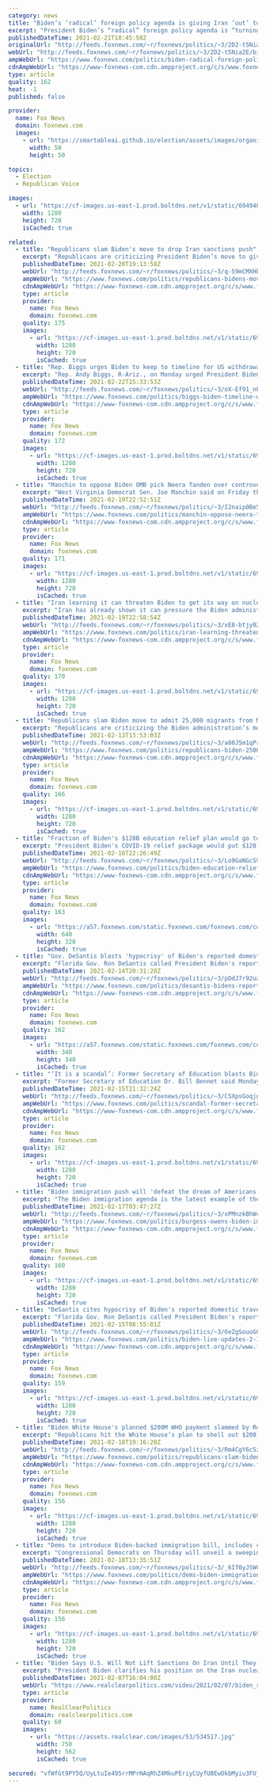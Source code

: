 ```yaml
---
category: news
title: "Biden’s ‘radical’ foreign policy agenda is giving Iran ‘out’ to become nuclear state: Rep. Turner"
excerpt: "President Biden’s “radical” foreign policy agenda is “turning upside down our Middle East policy” and giving Iran an “out” to become a nuclear state with a return to the Obama-era nuclear deal, U.S. Rep. Mike Turner said Sunday."
publishedDateTime: 2021-02-21T18:45:58Z
originalUrl: "http://feeds.foxnews.com/~r/foxnews/politics/~3/2D2-t5Nia2E/biden-radical-foreign-policy-agenda-iran-nuclear-state-rep-mike-turner-ohio"
webUrl: "http://feeds.foxnews.com/~r/foxnews/politics/~3/2D2-t5Nia2E/biden-radical-foreign-policy-agenda-iran-nuclear-state-rep-mike-turner-ohio"
ampWebUrl: "https://www.foxnews.com/politics/biden-radical-foreign-policy-agenda-iran-nuclear-state-rep-mike-turner-ohio.amp"
cdnAmpWebUrl: "https://www-foxnews-com.cdn.ampproject.org/c/s/www.foxnews.com/politics/biden-radical-foreign-policy-agenda-iran-nuclear-state-rep-mike-turner-ohio.amp"
type: article
quality: 162
heat: -1
published: false

provider:
  name: Fox News
  domain: foxnews.com
  images:
    - url: "https://smartableai.github.io/election/assets/images/organizations/foxnews.com-50x50.jpg"
      width: 50
      height: 50

topics:
  - Election
  - Republican Voice

images:
  - url: "https://cf-images.us-east-1.prod.boltdns.net/v1/static/694940094001/bcf30f46-0d20-4907-bc2d-97a69507940d/f0574146-5067-42b4-83af-44e2585d3c49/1280x720/match/image.jpg"
    width: 1280
    height: 720
    isCached: true

related:
  - title: "Republicans slam Biden's move to drop Iran sanctions push"
    excerpt: "Republicans are criticizing President Biden’s move to give up on a Trump-era push to reimpose United Nations sanctions on Iran, as the administration takes a warmer tone toward Tehran."
    publishedDateTime: 2021-02-20T19:13:58Z
    webUrl: "http://feeds.foxnews.com/~r/foxnews/politics/~3/q-59mCMXHkM/republicans-bidens-move-iran-sanctions-push"
    ampWebUrl: "https://www.foxnews.com/politics/republicans-bidens-move-iran-sanctions-push.amp"
    cdnAmpWebUrl: "https://www-foxnews-com.cdn.ampproject.org/c/s/www.foxnews.com/politics/republicans-bidens-move-iran-sanctions-push.amp"
    type: article
    provider:
      name: Fox News
      domain: foxnews.com
    quality: 175
    images:
      - url: "https://cf-images.us-east-1.prod.boltdns.net/v1/static/694940094001/73890ca3-5697-4aa9-af7c-57fc0b3d00aa/99dc6f9c-1665-4bbb-9566-91c08c604cd7/1280x720/match/image.jpg"
        width: 1280
        height: 720
        isCached: true
  - title: "Rep. Biggs urges Biden to keep to timeline for US withdrawal from Afghanistan"
    excerpt: "Rep. Andy Biggs, R-Ariz., on Monday urged President Biden to keep to the current timeline for withdrawal from Afghanistan, warning that any delay could lead to a \"slippery slope.\""
    publishedDateTime: 2021-02-22T15:33:53Z
    webUrl: "http://feeds.foxnews.com/~r/foxnews/politics/~3/oX-Ef91_nPs/biggs-biden-timeline-withdrawal-afghanistan"
    ampWebUrl: "https://www.foxnews.com/politics/biggs-biden-timeline-withdrawal-afghanistan.amp"
    cdnAmpWebUrl: "https://www-foxnews-com.cdn.ampproject.org/c/s/www.foxnews.com/politics/biggs-biden-timeline-withdrawal-afghanistan.amp"
    type: article
    provider:
      name: Fox News
      domain: foxnews.com
    quality: 172
    images:
      - url: "https://cf-images.us-east-1.prod.boltdns.net/v1/static/694940094001/1a7b903e-cc4e-4409-881b-9423960d9b52/94fa5bc2-c641-45fa-bead-1029cfadffec/1280x720/match/image.jpg"
        width: 1280
        height: 720
        isCached: true
  - title: "Manchin to oppose Biden OMB pick Neera Tanden over controversial Twitter posts"
    excerpt: "West Virginia Democrat Sen. Joe Manchin said on Friday that he would oppose President Biden’s nominee to lead the Office of Management and Budget over her Twitter history."
    publishedDateTime: 2021-02-19T22:52:51Z
    webUrl: "http://feeds.foxnews.com/~r/foxnews/politics/~3/I2naip0Be5E/manchin-oppose-neera-tanden"
    ampWebUrl: "https://www.foxnews.com/politics/manchin-oppose-neera-tanden.amp"
    cdnAmpWebUrl: "https://www-foxnews-com.cdn.ampproject.org/c/s/www.foxnews.com/politics/manchin-oppose-neera-tanden.amp"
    type: article
    provider:
      name: Fox News
      domain: foxnews.com
    quality: 171
    images:
      - url: "https://cf-images.us-east-1.prod.boltdns.net/v1/static/694940094001/d5e4207d-6c8d-49c6-908c-4cc998501216/cc487d03-bd7f-493d-b774-4c8a14a98aa7/1280x720/match/image.jpg"
        width: 1280
        height: 720
        isCached: true
  - title: "Iran learning it can threaten Biden to get its way on nuclear talks: Ric Grenell"
    excerpt: "Iran has already shown it can pressure the Biden administration into granting concessions related to its nuclear weapons program, former Acting Director of National Intelligence Richard Grenell told \"Your World\" Friday."
    publishedDateTime: 2021-02-19T22:58:54Z
    webUrl: "http://feeds.foxnews.com/~r/foxnews/politics/~3/xE8-btjy02c/iran-learning-threaten-biden-way-nuclear-talks-grenell"
    ampWebUrl: "https://www.foxnews.com/politics/iran-learning-threaten-biden-way-nuclear-talks-grenell.amp"
    cdnAmpWebUrl: "https://www-foxnews-com.cdn.ampproject.org/c/s/www.foxnews.com/politics/iran-learning-threaten-biden-way-nuclear-talks-grenell.amp"
    type: article
    provider:
      name: Fox News
      domain: foxnews.com
    quality: 170
    images:
      - url: "https://cf-images.us-east-1.prod.boltdns.net/v1/static/694940094001/dd154628-c42a-42cb-829c-9a04557dc5a5/869775b1-e778-487c-a2ef-b385b0432f76/1280x720/match/image.jpg"
        width: 1280
        height: 720
        isCached: true
  - title: "Republicans slam Biden move to admit 25,000 migrants from Mexico amid border surge fears"
    excerpt: "Republicans are criticizing the Biden administration’s move to begin admitting 25,000 migrants held in Mexico as part of a Trump-era policy that was a key plank in the former administration’s efforts to end \"catch-and-release.\""
    publishedDateTime: 2021-02-13T13:53:03Z
    webUrl: "http://feeds.foxnews.com/~r/foxnews/politics/~3/a80J5m1qPr4/republicans-biden-25000-migrants-mexico-border-surge-fears"
    ampWebUrl: "https://www.foxnews.com/politics/republicans-biden-25000-migrants-mexico-border-surge-fears.amp"
    cdnAmpWebUrl: "https://www-foxnews-com.cdn.ampproject.org/c/s/www.foxnews.com/politics/republicans-biden-25000-migrants-mexico-border-surge-fears.amp"
    type: article
    provider:
      name: Fox News
      domain: foxnews.com
    quality: 166
    images:
      - url: "https://cf-images.us-east-1.prod.boltdns.net/v1/static/694940094001/e02b244a-f175-4a58-b166-b6d817ade852/a6f6e95d-56dd-42b2-a08b-b2fd48234bbc/1280x720/match/image.jpg"
        width: 1280
        height: 720
        isCached: true
  - title: "Fraction of Biden's $128B education relief plan would go toward schools in 2021, CBO estimates"
    excerpt: "President Biden's COVID-19 relief package would put $128 billion toward helping K-12 public schools deal with the coronavirus pandemic, but the nonpartisan Congressional Budget Office estimates that just $6 billion would flow to schools in 2021."
    publishedDateTime: 2021-02-16T22:26:49Z
    webUrl: "http://feeds.foxnews.com/~r/foxnews/politics/~3/Lo9GaNGcS94/biden-education-relief-2021-cbo-cost-estimate"
    ampWebUrl: "https://www.foxnews.com/politics/biden-education-relief-2021-cbo-cost-estimate.amp"
    cdnAmpWebUrl: "https://www-foxnews-com.cdn.ampproject.org/c/s/www.foxnews.com/politics/biden-education-relief-2021-cbo-cost-estimate.amp"
    type: article
    provider:
      name: Fox News
      domain: foxnews.com
    quality: 163
    images:
      - url: "https://a57.foxnews.com/static.foxnews.com/foxnews.com/content/uploads/2020/11/640/320/GettyImages-1229643858.jpg?ve=1&tl=1"
        width: 640
        height: 320
        isCached: true
  - title: "Gov. DeSantis blasts 'hypocrisy' of Biden's reported domestic travel bans amid immigration orders"
    excerpt: "Florida Gov. Ron DeSantis called President Biden's reported consideration for domestic travel bans during the coronavirus pandemic amid his immigration executive orders “a huge contradiction.”"
    publishedDateTime: 2021-02-14T20:31:28Z
    webUrl: "http://feeds.foxnews.com/~r/foxnews/politics/~3/pDdJ7r92uaM/desantis-bidens-reported-consideration-for-domestic-travel-bans-amid-immigration-orders-hypocritical"
    ampWebUrl: "https://www.foxnews.com/politics/desantis-bidens-reported-consideration-for-domestic-travel-bans-amid-immigration-orders-hypocritical.amp"
    cdnAmpWebUrl: "https://www-foxnews-com.cdn.ampproject.org/c/s/www.foxnews.com/politics/desantis-bidens-reported-consideration-for-domestic-travel-bans-amid-immigration-orders-hypocritical.amp"
    type: article
    provider:
      name: Fox News
      domain: foxnews.com
    quality: 162
    images:
      - url: "https://a57.foxnews.com/static.foxnews.com/foxnews.com/content/uploads/2020/10/340/340/Talia-Kaplan.jpg?ve=1&tl=1"
        width: 340
        height: 340
        isCached: true
  - title: "‘It is a scandal’: Former Secretary of Education blasts Biden administration over school closures"
    excerpt: "Former Secretary of Education Dr. Bill Bennet said Monday \"it is a scandal\" for many major public schools in the U.S. to continue to be shut down under President Joe Biden’s administration."
    publishedDateTime: 2021-02-15T21:32:24Z
    webUrl: "http://feeds.foxnews.com/~r/foxnews/politics/~3/CSXpsGoqjgc/scandal-former-secretary-education-biden-administration-school-reopening-covid-remote-learning"
    ampWebUrl: "https://www.foxnews.com/politics/scandal-former-secretary-education-biden-administration-school-reopening-covid-remote-learning.amp"
    cdnAmpWebUrl: "https://www-foxnews-com.cdn.ampproject.org/c/s/www.foxnews.com/politics/scandal-former-secretary-education-biden-administration-school-reopening-covid-remote-learning.amp"
    type: article
    provider:
      name: Fox News
      domain: foxnews.com
    quality: 162
    images:
      - url: "https://cf-images.us-east-1.prod.boltdns.net/v1/static/694940094001/2d188969-ee03-4425-9b0f-38e2311976a3/879e3e97-56d8-4f7e-8ad7-534d8e030d84/1280x720/match/image.jpg"
        width: 1280
        height: 720
        isCached: true
  - title: "Biden immigration push will 'defeat the dream of Americans to live the American dream': Burgess Owens"
    excerpt: "The Biden immigration agenda is the latest example of the left pushing policies that harm Black Americans while posing as their allies, Rep. Burgess Owens told \"Tucker Carlson Tonight\" Tuesday."
    publishedDateTime: 2021-02-17T03:47:27Z
    webUrl: "http://feeds.foxnews.com/~r/foxnews/politics/~3/xPMnzkBhWcU/burgess-owens-biden-immigration-push-defeat-middle-class-american-dream"
    ampWebUrl: "https://www.foxnews.com/politics/burgess-owens-biden-immigration-push-defeat-middle-class-american-dream.amp"
    cdnAmpWebUrl: "https://www-foxnews-com.cdn.ampproject.org/c/s/www.foxnews.com/politics/burgess-owens-biden-immigration-push-defeat-middle-class-american-dream.amp"
    type: article
    provider:
      name: Fox News
      domain: foxnews.com
    quality: 160
    images:
      - url: "https://cf-images.us-east-1.prod.boltdns.net/v1/static/694940094001/3c304f65-5ab7-4479-956c-7e98494b3a80/f388db24-0b09-46dd-9026-61c04741124e/1280x720/match/image.jpg"
        width: 1280
        height: 720
        isCached: true
  - title: "DeSantis cites hypocrisy of Biden's reported domestic travel bans amid immigration orders: LIVE UPDATES"
    excerpt: "Florida Gov. Ron DeSantis called President Biden's reported consideration of domestic travel bans during the coronavirus pandemic amid signing immigration executive orders \"a huge contradiction.\""
    publishedDateTime: 2021-02-15T08:55:01Z
    webUrl: "http://feeds.foxnews.com/~r/foxnews/politics/~3/6eZgSouoGCk/biden-live-updates-2-15-2021"
    ampWebUrl: "https://www.foxnews.com/politics/biden-live-updates-2-15-2021.amp"
    cdnAmpWebUrl: "https://www-foxnews-com.cdn.ampproject.org/c/s/www.foxnews.com/politics/biden-live-updates-2-15-2021.amp"
    type: article
    provider:
      name: Fox News
      domain: foxnews.com
    quality: 159
    images:
      - url: "https://cf-images.us-east-1.prod.boltdns.net/v1/static/694940094001/acf50ad6-1b0a-4fb3-a73b-98e36eaf1c0f/ed36a3fd-1c83-4e36-b28d-2c34f7cd93a1/1280x720/match/image.jpg"
        width: 1280
        height: 720
        isCached: true
  - title: "Biden White House's planned $200M WHO payment slammed by Republicans: 'Their credibility has been tarnished'"
    excerpt: "Republicans hit the White House’s plan to shell out $200 million to the World Health Organization (WHO) by the end of the month, arguing the organization should first take steps to commit to greater transparency.  "
    publishedDateTime: 2021-02-18T19:16:20Z
    webUrl: "http://feeds.foxnews.com/~r/foxnews/politics/~3/Rm4CgY6c5zQ/republicans-slam-biden-white-house-who-payment"
    ampWebUrl: "https://www.foxnews.com/politics/republicans-slam-biden-white-house-who-payment.amp"
    cdnAmpWebUrl: "https://www-foxnews-com.cdn.ampproject.org/c/s/www.foxnews.com/politics/republicans-slam-biden-white-house-who-payment.amp"
    type: article
    provider:
      name: Fox News
      domain: foxnews.com
    quality: 156
    images:
      - url: "https://cf-images.us-east-1.prod.boltdns.net/v1/static/694940094001/b509c58d-cd7c-4c3e-ad52-badc066167de/7a8a83b5-9b0c-4f02-973a-5c2dcebf170b/1280x720/match/image.jpg"
        width: 1280
        height: 720
        isCached: true
  - title: "Dems to introduce Biden-backed immigration bill, includes citizenship path for millions of illegal immigrants"
    excerpt: "Congressional Democrats on Thursday will unveil a sweeping immigration bill, backed by President Biden, that includes a path to citizenship for millions of illegal immigrants -- although the plan faces tough odds in the Senate."
    publishedDateTime: 2021-02-18T13:35:51Z
    webUrl: "http://feeds.foxnews.com/~r/foxnews/politics/~3/_6If0yJSWC0/dems-biden-immigration-bill-citizenship-path-illegal-immigrants"
    ampWebUrl: "https://www.foxnews.com/politics/dems-biden-immigration-bill-citizenship-path-illegal-immigrants.amp"
    cdnAmpWebUrl: "https://www-foxnews-com.cdn.ampproject.org/c/s/www.foxnews.com/politics/dems-biden-immigration-bill-citizenship-path-illegal-immigrants.amp"
    type: article
    provider:
      name: Fox News
      domain: foxnews.com
    quality: 156
    images:
      - url: "https://cf-images.us-east-1.prod.boltdns.net/v1/static/694940094001/3c304f65-5ab7-4479-956c-7e98494b3a80/f388db24-0b09-46dd-9026-61c04741124e/1280x720/match/image.jpg"
        width: 1280
        height: 720
        isCached: true
  - title: "Biden Says U.S. Will Not Lift Sanctions On Iran Until They Stop Enriching Uranium"
    excerpt: "President Biden clarifies his position on the Iran nuclear crisis Sunday during an interview with CBS's \"Face the Nation\" host Norah O'Donnell which will air in full during the Super Bowl. \"Will the U."
    publishedDateTime: 2021-02-07T16:04:00Z
    webUrl: "https://www.realclearpolitics.com/video/2021/02/07/biden_says_us_will_not_lift_sanctions_on_iran_until_they_stop_enriching_uranium.html#!"
    type: article
    provider:
      name: RealClearPolitics
      domain: realclearpolitics.com
    quality: 60
    images:
      - url: "https://assets.realclear.com/images/53/534517.jpg"
        width: 750
        height: 562
        isCached: true

secured: "vfWfGt9PY5Q/UyLtuIe495rrMPrHAqRhZ4MkuPEriyCUyfU8EwOkbMyiu3FUjbRfEsIXBlIGCvHBcX/TiyyagjjsnRb20qiBIuAJZtoGbiliqGmJtTx7epaIAJeKOjWlWVxjeh3mvy84SQrzwOZZFiJWxgLMSLvgvmyaZE3DBdtNbqcgHeHD7ZutJZmhfYevq1w2TAQIBxu/CinDgYCHK34EowVUroByfTRN/3XGzIeXZ8RM1McAuCR7imr3HagcogzfOThLySE/px6SVg2gM2exmsgK661Al1L4cvcduIgpnSRCOxSgMl8f3ce8Kvmw/GzybgmQuKJc6Px6xAXe4uoJC6yZh/LNUkHl/CKfEho=;TLNUbLkp2xTsVsoETvoxBA=="
---
```


